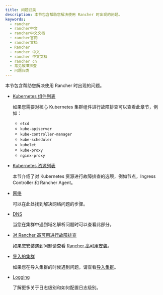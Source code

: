 ```yaml
---
title: 问题归类
description: 本节包含帮助您解决使用 Rancher 时出现的问题。
keywords:
  - rancher
  - rancher中文
  - rancher中文文档
  - rancher官网
  - rancher文档
  - Rancher
  - rancher 中文
  - rancher 中文文档
  - rancher cn
  - 常见故障排查
  - 问题归类
---
```


本节包含帮助您解决使用 Rancher 时出现的问题。

- [Kubernetes 组件列表](/docs/rancher2.5/troubleshooting/kubernetes-components/_index)

  如果您需要对核心 Kubernetes 集群组件进行故障排查可以查看此章节，例如：

  - `etcd`
  - `kube-apiserver`
  - `kube-controller-manager`
  - `kube-scheduler`
  - `kubelet`
  - `kube-proxy`
  - `nginx-proxy`

- [Kubernetes 资源列表](/docs/rancher2.5/troubleshooting/kubernetes-resources/_index)

  本节介绍了对 Kubernetes 资源进行故障排查的选项，例如节点，Ingress Controller 和 Rancher Agent。

- [网络](/docs/rancher2.5/troubleshooting/networking/_index)

  可以在此处找到解决网络问题的步骤。

- [DNS](/docs/rancher2.5/troubleshooting/dns/_index)

  当您在集群中遇到域名解析问题时可以查看此部分。

- [对 Rancher 高可用进行故障排查](/docs/rancher2.5/troubleshooting/rancherha/_index)

  如果您安装遇到问题请查看 [Rancher 高可用安装](/docs/rancher2.5/installation_new/install-rancher-on-k8s/_index)。

- [导入的集群](/docs/rancher2.5/troubleshooting/imported-clusters/_index)

  如果您在导入集群的时候遇到问题，请查看[导入集群](/docs/rancher2.5/cluster-provisioning/imported-clusters/_index)。

- [Logging](/docs/rancher2.5/troubleshooting/logging/_index)

  了解更多关于日志级别和如何配置日志级别。
